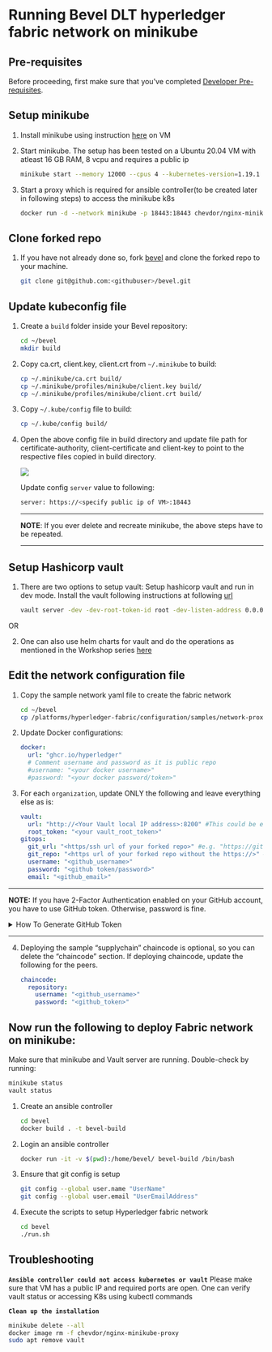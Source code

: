 [//]: # (##############################################################################################)
[//]: # (Copyright Accenture. All Rights Reserved.)
[//]: # (SPDX-License-Identifier: Apache-2.0)
[//]: # (##############################################################################################)

# Running Bevel DLT hyperledger fabric network on minikube

## Pre-requisites

Before proceeding, first make sure that you've completed [Developer Pre-requisites](./dev_prereq.md).

## Setup minikube

1. Install minikube using instruction [here](https://minikube.sigs.k8s.io/docs/start/) on VM

2. Start minikube. The setup has been tested on a Ubuntu 20.04 VM with atleast 16 GB RAM, 8 vcpu and requires a public ip  
   ```bash
   minikube start --memory 12000 --cpus 4 --kubernetes-version=1.19.1 --apiserver-ips=<specify public ip of VM>
   ```
3. Start a proxy which is required for ansible controller(to be created later in following steps) to access the minikube k8s 
   ```bash
   docker run -d --network minikube -p 18443:18443 chevdor/nginx-minikube-proxy
   ```
## Clone forked repo

1. If you have not already done so, fork [bevel](https://github.com/hyperledger/bevel) and clone the forked repo to your machine.
   ```bash
   git clone git@github.com:<githubuser>/bevel.git   
   ```

## Update kubeconfig file

1. Create a `build` folder inside your Bevel repository:
   ```bash
   cd ~/bevel
   mkdir build
   ```
2. Copy ca.crt, client.key, client.crt from `~/.minikube` to build:
   ```bash
   cp ~/.minikube/ca.crt build/
   cp ~/.minikube/profiles/minikube/client.key build/
   cp ~/.minikube/profiles/minikube/client.crt build/
   ```
3. Copy `~/.kube/config` file to build:
   ```bash
   cp ~/.kube/config build/
   ```   
4. Open the above config file in build directory and update file path for certificate-authority, client-certificate and client-key  to point to the respective files copied in build directory.

   ![](./../_static/minikube-config.jpg)

   Update config `server` value to following:
   ```bash
   server: https://<specify public ip of VM>:18443
   ```

   ***   
   **NOTE**: If you ever delete and recreate minikube, the above steps have to be repeated.
   ***

## Setup Hashicorp vault

   1. There are two options to setup vault:
   Setup hashicorp vault and run in dev mode. Install the vault following instructions at following [url]( 
   https://developer.hashicorp.com/vault/tutorials/getting-started/getting-started-install)
   
      ```bash
      vault server -dev -dev-root-token-id root -dev-listen-address 0.0.0.0:8200
      ```
   OR

   2. One can also use helm charts for vault and do the operations as mentioned in the Workshop series [here](    
   https://www.youtube.com/watch?v=eKMDgKshjQ8&list=PL0MZ85B_96CFJUzic2ZF9rposfx2hr2rm&index=2)
   
## Edit the network configuration file

1. Copy the sample network yaml file to create the fabric network
   ```bash
   cd ~/bevel
   cp /platforms/hyperledger-fabric/configuration/samples/network-proxy-none.yaml build/network.yaml
   ```

2. Update Docker configurations:
   ```yaml
   docker:
     url: "ghcr.io/hyperledger"
     # Comment username and password as it is public repo
     #username: "<your docker username>"
     #password: "<your docker password/token>"
   ```
3. For each `organization`, update ONLY the following and leave everything else as is:
   ```yaml
   vault:
     url: "http://<Your Vault local IP address>:8200" #This could be either public VM address or load balancer when using helm charts
     root_token: "<your vault_root_token>"
   gitops:
     git_url: "<https/ssh url of your forked repo>" #e.g. "https://github.com/hyperledger/bevel.git"
     git_repo: "<https url of your forked repo without the https://>" #e.g. "github.com/hyperledger/bevel.git"
     username: "<github_username>"
     password: "<github token/password>"
     email: "<github_email>"
   ```
---

**NOTE:** If you have 2-Factor Authentication enabled on your GitHub account, you have to use GitHub token. Otherwise, password is fine.

<details>
  <summary>How To Generate GitHub Token</summary>
  
   1. On GitHub page, click your profile icon and then click **Settings**.
   2. On the sidebar, click **Developer settings**.
   3. On the sidebar, click **Personal access tokens**.
   4. Click **Generate new token**.
   5. Add a token description, enable suitable access and click **Generate token**.
   6. Copy the token to a secure location or password management app.

For security reasons, after you leave the page, you can no longer see the token again.
</details>

---

4. Deploying the sample “supplychain” chaincode is optional, so you can delete the “chaincode” section. If deploying chaincode, update the following for the peers.
   ```yaml
   chaincode:
     repository:
       username: "<github_username>"
       password: "<github_token>"
   ```

## Now run the following to deploy Fabric network on minikube:

Make sure that minikube and Vault server are running. Double-check by running:
   ```bash
   minikube status
   vault status
   ```

1. Create an ansible controller
   ```bash
   cd bevel
   docker build . -t bevel-build
   ```
2. Login an ansible controller
   ```bash
   docker run -it -v $(pwd):/home/bevel/ bevel-build /bin/bash
   ```
3. Ensure that git config is setup
   ```bash
   git config --global user.name "UserName"
   git config --global user.email "UserEmailAddress"
   ```
4. Execute the scripts to setup Hyperledger fabric network
   ```bash
   cd bevel
   ./run.sh
   ```

## Troubleshooting

**`Ansible controller could not access kubernetes or vault`**
   Please make sure that VM has a public IP and required ports are open. One can verify vault status or accessing K8s using kubectl commands

**`Clean up the installation`**
   ```bash
   minikube delete --all
   docker image rm -f chevdor/nginx-minikube-proxy
   sudo apt remove vault
   ```